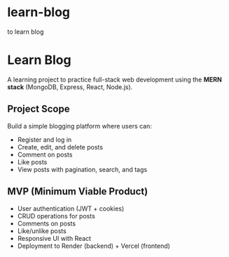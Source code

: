 # learn-blog
to learn blog
# Learn Blog

A learning project to practice full-stack web development using the **MERN stack** (MongoDB, Express, React, Node.js).

## Project Scope
Build a simple blogging platform where users can:
- Register and log in
- Create, edit, and delete posts
- Comment on posts
- Like posts
- View posts with pagination, search, and tags

## MVP (Minimum Viable Product)
- User authentication (JWT + cookies)
- CRUD operations for posts
- Comments on posts
- Like/unlike posts
- Responsive UI with React
- Deployment to Render (backend) + Vercel (frontend)

